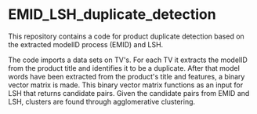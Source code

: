 # EMID_LSH_duplicate_detection

This repository contains a code for product duplicate detection based on the extracted modelID process (EMID) and LSH.

The code imports a data sets on TV's. For each TV it extracts the modelID from the product title and identifies it to be a duplicate. After that model words have been extracted from the product's title and features, a binary vector matrix is made. This binary vector matrix functions as an input for LSH that returns candidate pairs. Given the candidate pairs from EMID and LSH, clusters are found through agglomerative clustering.
